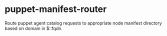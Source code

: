 puppet-manifest-router
======================

Route puppet agent catalog requests to appropriate node manifest directory based on domain in $::fqdn.

